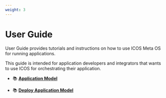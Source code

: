 ```yaml
---
weight: 3
---
```


# User Guide

User Guide provides tutorials and instructions on how to use ICOS Meta OS for running applications. 

This guide is intended for application developers and integrators that wants to use ICOS 
for orchestrating their application.


<div class="grid cards" markdown>

-   :books: __[Application Model](applicationmodel.md)__

-   :books: __[Deploy Application Model](deployapplication.md)__

</div>
